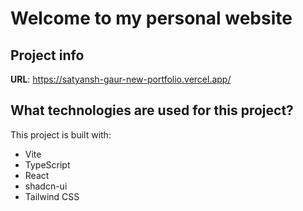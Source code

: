 # Welcome to my personal website


## Project info

**URL**: https://satyansh-gaur-new-portfolio.vercel.app/


## What technologies are used for this project?

This project is built with:

- Vite
- TypeScript
- React
- shadcn-ui
- Tailwind CSS


